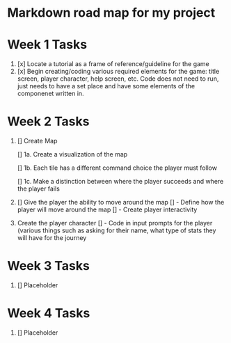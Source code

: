 # Markdown road map for my project

# Week 1 Tasks
1. [x] Locate a tutorial as a frame of reference/guideline for the game
2. [x] Begin creating/coding various required elements for the game: title screen, player character, help screen, etc.
       Code does not need to run, just needs to have a set place and have some elements of the componenet written in.

# Week 2 Tasks
1. [] Create Map

   []  1a. Create a visualization of the map
   
   []  1b. Each tile has a different command choice the player must follow
   
   []  1c. Make a distinction between where the player succeeds and where the player fails

2. [] Give the player the ability to move around the map
   []    - Define how the player will move around the map
   []    - Create player interactivity
   
3. Create the player character
   [] - Code in input prompts for the player (various things such as asking for their name, what type of stats they will have for the journey

# Week 3 Tasks
1. [] Placeholder

# Week 4 Tasks
1. [] Placeholder
